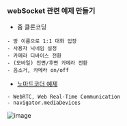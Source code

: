 ### webSocket 관련 예제 만들기

- 줌 클론코딩
```
- 방 이름으로 1:1 대화 입장
- 사용자 닉네임 설정
- 카메라 디바이스 전환
- (모바일) 전면/후면 카메라 전환
- 음소거, 카메라 on/off
```
- [노마드코더 예제](https://nomadcoders.co/noom)

```
- WebRTC, Web Real-Time Communication
- navigator.mediaDevices
```

![image](https://user-images.githubusercontent.com/94776135/232493963-a63849b3-a3ee-4147-ba3b-dc167a64424e.png)

